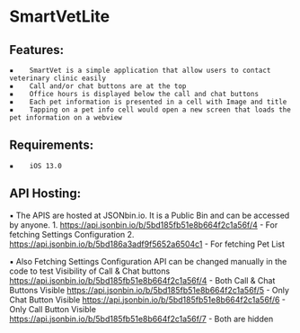 # SmartVetLite

## Features: 
    ▪    SmartVet is a simple application that allow users to contact veterinary clinic easily 
    ▪    Call and/or chat buttons are at the top 
    ▪    Office hours is displayed below the call and chat buttons
    ▪    Each pet information is presented in a cell with Image and title
    ▪    Tapping on a pet info cell would open a new screen that loads the pet information on a webview


## Requirements:
    ▪    iOS 13.0


## API Hosting:
  ▪ The APIS are hosted at JSONbin.io. It is a Public Bin and can be accessed by anyone.
        1. https://api.jsonbin.io/b/5bd185fb51e8b664f2c1a56f/4 - For fetching Settings Configuration
        2. https://api.jsonbin.io/b/5bd186a3adf9f5652a6504c1 - For fetching Pet List

  ▪ Also Fetching Settings Configuration API can be changed manually in the code to test Visibility of Call & Chat buttons
https://api.jsonbin.io/b/5bd185fb51e8b664f2c1a56f/4 - Both Call & Chat Buttons Visible
https://api.jsonbin.io/b/5bd185fb51e8b664f2c1a56f/5 - Only Chat Button Visible
https://api.jsonbin.io/b/5bd185fb51e8b664f2c1a56f/6 - Only Call Button Visible
https://api.jsonbin.io/b/5bd185fb51e8b664f2c1a56f/7 - Both are hidden
